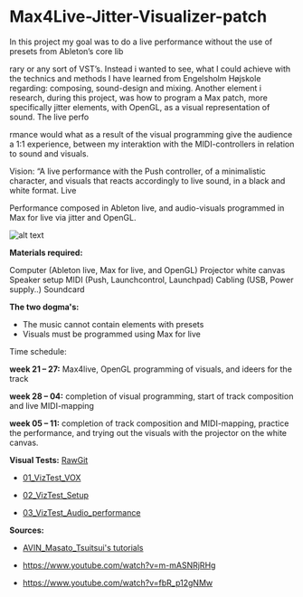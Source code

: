 # Max4Live-Jitter-Visualizer-patch
In this project my goal was to do a live performance without the use of presets from Ableton’s core lib

rary or any sort of VST’s. Instead i wanted to see, what I could achieve with the technics and methods I have learned from Engelsholm Højskole regarding: composing, sound-design and mixing. Another element i research, during this project, was how to program a Max patch, more specifically jitter elements, with OpenGL, as a visual representation of sound. The live perfo

rmance would what as a result of the visual programming give the audience a 1:1 experience, between my interaktion with the MIDI-controllers in relation to sound and visuals.

Vision: “A live performance with the Push controller, of a minimalistic character, and visuals that reacts accordingly to live sound, in a black and white format. Live

Performance composed in Ableton live, and audio-visuals programmed in Max for live via jitter and OpenGL.

![alt text](https://github.com/L4COUR/La-Cour_Max4Live-Jitter-Visualizer-patch/blob/master/Max4Live-Jitter-visualizer-patch.jpg "Tech-writer")

**Materials required:**

Computer (Ableton live, Max for live, and OpenGL)
Projector
white canvas
Speaker setup
MIDI (Push, Launchcontrol, Launchpad)
Cabling (USB, Power supply..)
Soundcard

**The two dogma's:**

- The music cannot contain elements with presets
- Visuals must be programmed using Max for live

Time schedule:

**week 21 – 27:**
Max4live, OpenGL programming of visuals, and ideers for the track

**week 28 – 04:**
completion of visual programming, start of track composition and live MIDI-mapping

**week 05 – 11:**
completion of track composition and MIDI-mapping, practice the performance, and trying out the visuals with the projector on the white canvas.

**Visual Tests:**
[RawGit](https://cdn.rawgit.com/L4COUR/Aesthetic_Programming_2018/48059895/Mini_Ex4/Source/index.html)
- [01_VizTest_VOX](https://vimeo.com/224376875)

- [02_VizTest_Setup](https://vimeo.com/224376893)

- [03_VizTest_Audio_performance](https://vimeo.com/256399545)

**Sources:**

- [AVIN_Masato_Tsuitsui's tutorials](http://audiovisualacademy.com/avin/en/software/maxmspjitter-masato-tsutsui-audio-part-2/)

- https://www.youtube.com/watch?v=m-mASNRjRHg

- https://www.youtube.com/watch?v=fbR_p12gNMw
